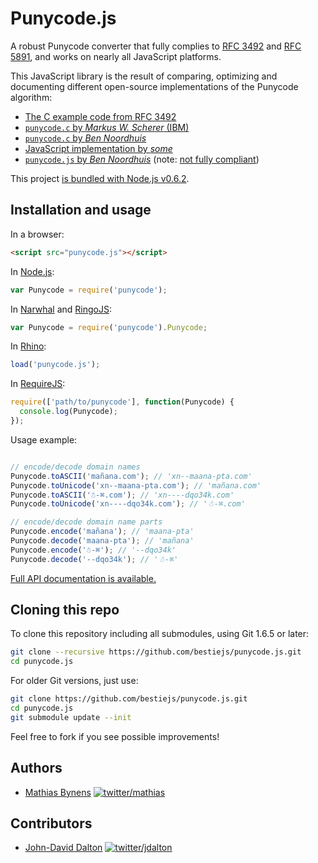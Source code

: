 # Punycode.js

A robust Punycode converter that fully complies to [RFC 3492](http://tools.ietf.org/html/rfc3492) and [RFC 5891](http://tools.ietf.org/html/rfc5891), and works on nearly all JavaScript platforms.

This JavaScript library is the result of comparing, optimizing and documenting different open-source implementations of the Punycode algorithm:

* [The C example code from RFC 3492](http://tools.ietf.org/html/rfc3492#appendix-C)
* [`punycode.c` by _Markus W. Scherer_ (IBM)](http://opensource.apple.com/source/ICU/ICU-400.42/icuSources/common/punycode.c)
* [`punycode.c` by _Ben Noordhuis_](https://github.com/bnoordhuis/punycode/blob/master/punycode.c)
* [JavaScript implementation by _some_](http://stackoverflow.com/questions/183485/can-anyone-recommend-a-good-free-javascript-for-punycode-to-unicode-conversion/301287#301287)
* [`punycode.js` by _Ben Noordhuis_](https://github.com/joyent/node/blob/426298c8c1c0d5b5224ac3658c41e7c2a3fe9377/lib/punycode.js) (note: [not fully compliant](https://github.com/joyent/node/issues/2072))

This project [is bundled with Node.js v0.6.2](https://github.com/joyent/node/blob/master/lib/punycode.js).

## Installation and usage

In a browser:

~~~html
<script src="punycode.js"></script>
~~~

<!--
Via [npm](http://npmjs.org/) (only required for Node.js releases older than v0.6.2):

~~~bash
npm install punycode
~~~
-->

In [Node.js](http://nodejs.org/):

~~~js
var Punycode = require('punycode');
~~~

In [Narwhal](http://narwhaljs.org/) and [RingoJS](http://ringojs.org/):

~~~js
var Punycode = require('punycode').Punycode;
~~~

In [Rhino](http://www.mozilla.org/rhino/):

~~~js
load('punycode.js');
~~~

In [RequireJS](http://requirejs.org/):

~~~js
require(['path/to/punycode'], function(Punycode) {
  console.log(Punycode);
});
~~~

Usage example:

~~~js

// encode/decode domain names
Punycode.toASCII('mañana.com'); // 'xn--maana-pta.com'
Punycode.toUnicode('xn--maana-pta.com'); // 'mañana.com'
Punycode.toASCII('☃-⌘.com'); // 'xn----dqo34k.com'
Punycode.toUnicode('xn----dqo34k.com'); // '☃-⌘.com'

// encode/decode domain name parts
Punycode.encode('mañana'); // 'maana-pta'
Punycode.decode('maana-pta'); // 'mañana'
Punycode.encode('☃-⌘'); // '--dqo34k'
Punycode.decode('--dqo34k'); // '☃-⌘'
~~~

[Full API documentation is available.](https://github.com/bestiejs/punycode.js/tree/master/docs#readme)

## Cloning this repo

To clone this repository including all submodules, using Git 1.6.5 or later:

~~~ bash
git clone --recursive https://github.com/bestiejs/punycode.js.git
cd punycode.js
~~~

For older Git versions, just use:

~~~ bash
git clone https://github.com/bestiejs/punycode.js.git
cd punycode.js
git submodule update --init
~~~

Feel free to fork if you see possible improvements!

## Authors

* [Mathias Bynens](http://mathiasbynens.be/)
  [![twitter/mathias](http://gravatar.com/avatar/24e08a9ea84deb17ae121074d0f17125?s=70)](http://twitter.com/mathias "Follow @mathias on Twitter")

## Contributors

* [John-David Dalton](http://allyoucanleet.com/)
  [![twitter/jdalton](http://gravatar.com/avatar/299a3d891ff1920b69c364d061007043?s=70)](http://twitter.com/jdalton "Follow @jdalton on Twitter")